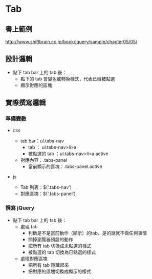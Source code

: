 # Tab

## 書上範例

<http://www.shiftbrain.co.jp/book/jquery/sample/chapter05/05/>

## 設計邏輯

* 點下 tab bar 上的 tab 後：
	* 點下的 tab 會變色或轉換樣式，代表已經被點選
	* 顯示對應的區塊

## 實際撰寫邏輯

### 準備變數

* css
	* tab bar：ul.tabs-nav
		* tab ： ul.tabs-nav>li>a
		* 被點選的 tab ：ul.tabs-nav>li>a.active
	* 對應內容：.tabs-panel
		* 當前顯示的區塊：.tabs-panel.active

* js
	* Tab 列表：$('.tabs-nav')
	* 對應區塊：$('.tabs-panel')

### 撰寫 jQuery

* 點下 tab bar 上的 tab 後：
	* 處理 tab 
		* 判斷是不是當前動作（顯示）的tab，是的話就不做任何事情
		* 關掉瀏覽器預設<a>的動作
		* 把所有 tab 切換成未點選的樣式
		* 被點選的 tab 切換為已點選的樣式
	* 處理對應區塊
		* 把所有 tab 隱藏起來
		* 把對應的區塊切換成顯示的樣式
